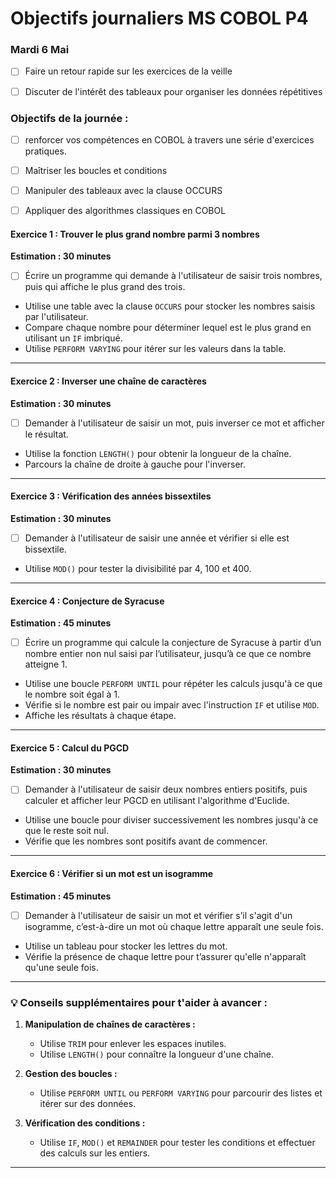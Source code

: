 # Objectifs journaliers MS COBOL P4

### Mardi 6 Mai

- [ ] Faire un retour rapide sur les exercices de la veille
- [ ] Discuter de l'intérêt des tableaux pour organiser les données répétitives
 

### Objectifs de la journée :
- [ ] renforcer vos compétences en COBOL à travers une série d'exercices pratiques. 
- [ ] Maîtriser les boucles et conditions
- [ ] Manipuler des tableaux avec la clause OCCURS
- [ ] Appliquer des algorithmes classiques en COBOL


#### **Exercice 1 : Trouver le plus grand nombre parmi 3 nombres**

**Estimation : 30 minutes**

- [ ] Écrire un programme qui demande à l'utilisateur de saisir trois nombres, puis qui affiche le plus grand des trois.

* Utilise une table avec la clause `OCCURS` pour stocker les nombres saisis par l'utilisateur.
* Compare chaque nombre pour déterminer lequel est le plus grand en utilisant un `IF` imbriqué.
* Utilise `PERFORM VARYING` pour itérer sur les valeurs dans la table.

---

#### **Exercice 2 : Inverser une chaîne de caractères**

**Estimation : 30 minutes**

- [ ] Demander à l'utilisateur de saisir un mot, puis inverser ce mot et afficher le résultat.

* Utilise la fonction `LENGTH()` pour obtenir la longueur de la chaîne.
* Parcours la chaîne de droite à gauche pour l'inverser.

---

#### **Exercice 3 : Vérification des années bissextiles**

**Estimation : 30 minutes**

- [ ] Demander à l'utilisateur de saisir une année et vérifier si elle est bissextile.

* Utilise `MOD()` pour tester la divisibilité par 4, 100 et 400.

---

#### **Exercice 4 : Conjecture de Syracuse**

**Estimation : 45 minutes**

- [ ] Écrire un programme qui calcule la conjecture de Syracuse à partir d’un nombre entier non nul saisi par l’utilisateur, jusqu’à ce que ce nombre atteigne 1.

* Utilise une boucle `PERFORM UNTIL` pour répéter les calculs jusqu'à ce que le nombre soit égal à 1.
* Vérifie si le nombre est pair ou impair avec l'instruction `IF` et utilise `MOD`.
* Affiche les résultats à chaque étape.

---

#### **Exercice 5 : Calcul du PGCD**

**Estimation : 30 minutes**

- [ ] Demander à l'utilisateur de saisir deux nombres entiers positifs, puis calculer et afficher leur PGCD en utilisant l'algorithme d'Euclide.

* Utilise une boucle pour diviser successivement les nombres jusqu'à ce que le reste soit nul.
* Vérifie que les nombres sont positifs avant de commencer.

---

#### **Exercice 6 : Vérifier si un mot est un isogramme**

**Estimation : 45 minutes**

- [ ] Demander à l'utilisateur de saisir un mot et vérifier s’il s'agit d'un isogramme, c’est-à-dire un mot où chaque lettre apparaît une seule fois.

* Utilise un tableau pour stocker les lettres du mot.
* Vérifie la présence de chaque lettre pour t’assurer qu'elle n'apparaît qu'une seule fois.

---

### 💡 **Conseils supplémentaires pour t'aider à avancer :**

1. **Manipulation de chaînes de caractères :**

   * Utilise `TRIM` pour enlever les espaces inutiles.
   * Utilise `LENGTH()` pour connaître la longueur d'une chaîne.

2. **Gestion des boucles :**

   * Utilise `PERFORM UNTIL` ou `PERFORM VARYING` pour parcourir des listes et itérer sur des données.

3. **Vérification des conditions :**

   * Utilise `IF`, `MOD()` et `REMAINDER` pour tester les conditions et effectuer des calculs sur les entiers.

---
